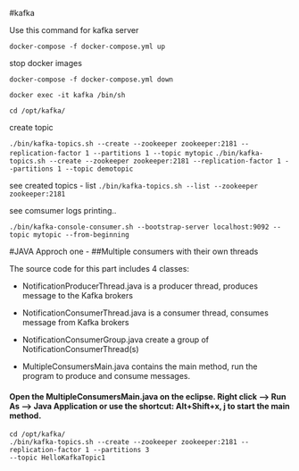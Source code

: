 #kafka

Use this command for kafka server

```docker-compose -f docker-compose.yml up```

stop docker images

```docker-compose -f docker-compose.yml down```

```docker exec -it kafka /bin/sh```

```cd /opt/kafka/```

create topic

```./bin/kafka-topics.sh --create --zookeeper zookeeper:2181 --replication-factor 1 --partitions 1 --topic mytopic```
```./bin/kafka-topics.sh --create --zookeeper zookeeper:2181 --replication-factor 1 --partitions 1 --topic demotopic```

see created topics - list
```./bin/kafka-topics.sh --list --zookeeper zookeeper:2181```

see comsumer logs printing..
```
./bin/kafka-console-consumer.sh --bootstrap-server localhost:9092 --topic mytopic --from-beginning
```

#JAVA Approch one - 
##Multiple consumers with their own threads


The source code for this part includes 4 classes:

* NotificationProducerThread.java is a producer thread, produces message to the Kafka brokers

* NotificationConsumerThread.java is a consumer thread, consumes message from Kafka brokers

* NotificationConsumerGroup.java create a group of NotificationConsumerThread(s)

* MultipleConsumersMain.java contains the main method, run the program to produce and consume messages.

#### Open the MultipleConsumersMain.java on the eclipse. Right click –> Run As –> Java Application or use the shortcut: Alt+Shift+x, j to start the main method.

```
cd /opt/kafka/
./bin/kafka-topics.sh --create --zookeeper zookeeper:2181 --replication-factor 1 --partitions 3
--topic HelloKafkaTopic1
```


